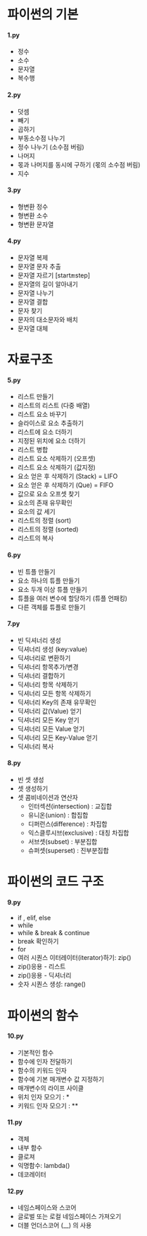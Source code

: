 # 파이썬의 기본
#### 1.py
* 정수
* 소수
* 문자열
* 복수행

#### 2.py
* 덧셈
* 빼기
* 곱하기
* 부동소수점 나누기
* 정수 나누기 (소수점 버림)
* 나머지
* 몫과 나머지를 동시에 구하기 (몫의 소수점 버림)
* 지수

#### 3.py
* 형변환 정수
* 형변환 소수
* 형변환 문자열

#### 4.py
* 문자열 복제
* 문자열 문자 추출
* 문자열 자르기 [start:end:step]
* 문자열의 길이 알아내기
* 문자열 나누기
* 문자열 결합
* 문자 찾기
* 문자의 대소문자와 배치
* 문자열 대체

# 자료구조
#### 5.py
* 리스트 만들기
* 리스트의 리스트 (다중 배열)
* 리스트 요소 바꾸기
* 슬라이스로 요소 추출하기
* 리스트에 요소 더하기
* 지정된 위치에 요소 더하기
* 리스트 병합
* 리스트 요소 삭제하기 (오프셋)
* 리스트 요소 삭제하기 (값지정)
* 요소 얻은 후 삭제하기 (Stack) = LIFO
* 요소 얻은 후 삭제하기 (Que) = FIFO
* 값으로 요소 오프셋 찾기
* 요소의 존재 유무확인
* 요소의 값 세기
* 리스트의 정렬 (sort)
* 리스트의 정렬 (sorted)
* 리스트의 복사

#### 6.py
* 빈 튜플 만들기
* 요소 하나의 튜플 만들기
* 요소 두개 이상 튜플 만들기
* 튜플을 여러 변수에 할당하기 (튜플 언패킹)
* 다른 객체를 튜플로 만들기

#### 7.py
* 빈 딕셔너리 생성
* 딕셔너리 생성 (key:value)
* 딕셔너리로 변환하기
* 딕셔너리 항목추가/변경
* 딕셔너리 결합하기
* 딕셔너리 항목 삭제하기
* 딕셔너리 모든 항목 삭제하기
* 딕셔너리 Key의 존재 유무확인
* 딕셔너리 값(Value) 얻기
* 딕셔너리 모든 Key 얻기
* 딕셔너리 모든 Value 얻기
* 딕셔너리 모든 Key-Value 얻기
* 딕셔너리 복사

#### 8.py
* 빈 셋 생성
* 셋 생성하기
* 셋 콤비네이션과 연산자
    * 인터섹션(intersection) : 교집합
    * 유니온(union) : 합집합
    * 디퍼런스(difference) : 차집합
    * 익스클루시브(exclusive) : 대칭 차집합
    * 서브셋(subset) : 부분집합
    * 슈퍼셋(superset) : 진부분집합

# 파이썬의 코드 구조
#### 9.py
* if , elif,  else
* while
* while & break & continue
* break 확인하기
* for
* 여러 시퀀스 이터레이터(iterator)하기: zip()
* zip()응용 - 리스트
* zip()응용 - 딕셔너리
* 숫자 시퀀스 생성: range()

# 파이썬의 함수
#### 10.py
* 기본적인 함수
* 함수에 인자 전달하기
* 함수의 키워드 인자
* 함수에 기본 매개변수 값 지정하기
* 매개변수의 라이프 사이클
* 위치 인자 모으기 : *
* 키워드 인자 모으기 : **

#### 11.py
* 객체
* 내부 함수
* 클로져
* 익명함수: lambda()
* 데코레이터

#### 12.py
* 네임스페이스와 스코어
* 글로벌 또는 로컬 네임스페이스 가져오기
* 더블 언더스코어 (__) 의 사용